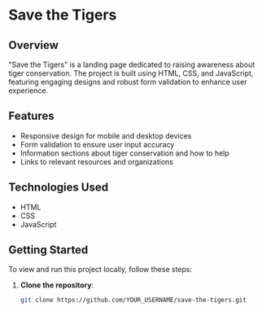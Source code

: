 # Save the Tigers

## Overview
"Save the Tigers" is a landing page dedicated to raising awareness about tiger conservation. The project is built using HTML, CSS, and JavaScript, featuring engaging designs and robust form validation to enhance user experience.

## Features
- Responsive design for mobile and desktop devices
- Form validation to ensure user input accuracy
- Information sections about tiger conservation and how to help
- Links to relevant resources and organizations

## Technologies Used
- HTML
- CSS
- JavaScript

## Getting Started
To view and run this project locally, follow these steps:

1. **Clone the repository**:
   ```bash
   git clone https://github.com/YOUR_USERNAME/save-the-tigers.git
